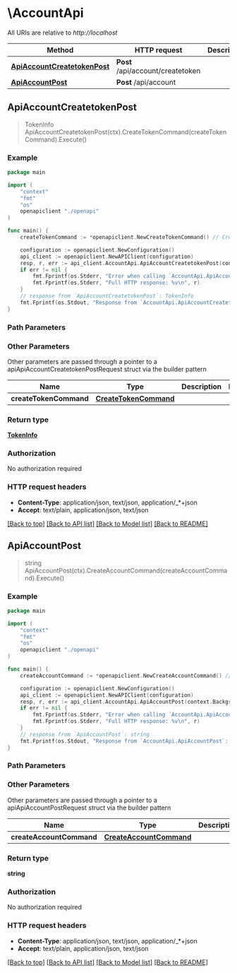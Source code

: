 # \AccountApi

All URIs are relative to *http://localhost*

Method | HTTP request | Description
------------- | ------------- | -------------
[**ApiAccountCreatetokenPost**](AccountApi.md#ApiAccountCreatetokenPost) | **Post** /api/account/createtoken | 
[**ApiAccountPost**](AccountApi.md#ApiAccountPost) | **Post** /api/account | 



## ApiAccountCreatetokenPost

> TokenInfo ApiAccountCreatetokenPost(ctx).CreateTokenCommand(createTokenCommand).Execute()



### Example

```go
package main

import (
    "context"
    "fmt"
    "os"
    openapiclient "./openapi"
)

func main() {
    createTokenCommand := *openapiclient.NewCreateTokenCommand() // CreateTokenCommand |  (optional)

    configuration := openapiclient.NewConfiguration()
    api_client := openapiclient.NewAPIClient(configuration)
    resp, r, err := api_client.AccountApi.ApiAccountCreatetokenPost(context.Background()).CreateTokenCommand(createTokenCommand).Execute()
    if err != nil {
        fmt.Fprintf(os.Stderr, "Error when calling `AccountApi.ApiAccountCreatetokenPost``: %v\n", err)
        fmt.Fprintf(os.Stderr, "Full HTTP response: %v\n", r)
    }
    // response from `ApiAccountCreatetokenPost`: TokenInfo
    fmt.Fprintf(os.Stdout, "Response from `AccountApi.ApiAccountCreatetokenPost`: %v\n", resp)
}
```

### Path Parameters



### Other Parameters

Other parameters are passed through a pointer to a apiApiAccountCreatetokenPostRequest struct via the builder pattern


Name | Type | Description  | Notes
------------- | ------------- | ------------- | -------------
 **createTokenCommand** | [**CreateTokenCommand**](CreateTokenCommand.md) |  | 

### Return type

[**TokenInfo**](TokenInfo.md)

### Authorization

No authorization required

### HTTP request headers

- **Content-Type**: application/json, text/json, application/_*+json
- **Accept**: text/plain, application/json, text/json

[[Back to top]](#) [[Back to API list]](../README.md#documentation-for-api-endpoints)
[[Back to Model list]](../README.md#documentation-for-models)
[[Back to README]](../README.md)


## ApiAccountPost

> string ApiAccountPost(ctx).CreateAccountCommand(createAccountCommand).Execute()



### Example

```go
package main

import (
    "context"
    "fmt"
    "os"
    openapiclient "./openapi"
)

func main() {
    createAccountCommand := *openapiclient.NewCreateAccountCommand() // CreateAccountCommand |  (optional)

    configuration := openapiclient.NewConfiguration()
    api_client := openapiclient.NewAPIClient(configuration)
    resp, r, err := api_client.AccountApi.ApiAccountPost(context.Background()).CreateAccountCommand(createAccountCommand).Execute()
    if err != nil {
        fmt.Fprintf(os.Stderr, "Error when calling `AccountApi.ApiAccountPost``: %v\n", err)
        fmt.Fprintf(os.Stderr, "Full HTTP response: %v\n", r)
    }
    // response from `ApiAccountPost`: string
    fmt.Fprintf(os.Stdout, "Response from `AccountApi.ApiAccountPost`: %v\n", resp)
}
```

### Path Parameters



### Other Parameters

Other parameters are passed through a pointer to a apiApiAccountPostRequest struct via the builder pattern


Name | Type | Description  | Notes
------------- | ------------- | ------------- | -------------
 **createAccountCommand** | [**CreateAccountCommand**](CreateAccountCommand.md) |  | 

### Return type

**string**

### Authorization

No authorization required

### HTTP request headers

- **Content-Type**: application/json, text/json, application/_*+json
- **Accept**: text/plain, application/json, text/json

[[Back to top]](#) [[Back to API list]](../README.md#documentation-for-api-endpoints)
[[Back to Model list]](../README.md#documentation-for-models)
[[Back to README]](../README.md)

